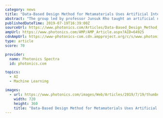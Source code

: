 ```yaml
---
category: news
title: "Data-Based Design Method for Metamaterials Uses Artificial Intelligence"
abstract: "The group led by professor Junsuk Rho taught an artificial neural network to recognize the correlation between the extinction spectra of electric and magnetic dipoles and core-shell nanoparticle designs that included material information and shell thicknesses."
publishedDateTime: 2019-07-19T16:39:00Z
sourceUrl: https://www.photonics.com/Articles/Data-Based_Design_Method_for_Metamaterials_Uses/a64925
ampUrl: https://www.photonics.com/AMP/AMP_Article.aspx?AID=64925
cdnAmpUrl: https://www-photonics-com.cdn.ampproject.org/c/s/www.photonics.com/AMP/AMP_Article.aspx?AID=64925
type: article
score: 70

provider:
  name: Photonics Spectra
  id: photonics.com

topics:
  - AI
  - Machine Learning

images:
  - url: https://www.photonics.com/images/Web/Articles/2019/7/19/thumbnail_64925.jpg
    width: 720
    height: 360
    title: "Data-Based Design Method for Metamaterials Uses Artificial Intelligence"
---
```


